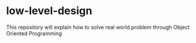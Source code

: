 # low-level-design
This repository will explain how to solve real world problem through Object Oriented Programming
